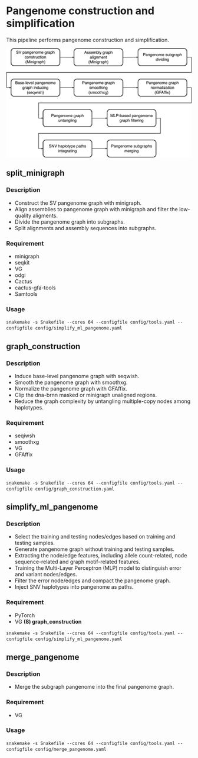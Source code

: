 # Pangenome construction and simplification
This pipeline performs pangenome construction and simplification.

<img align="middle" width="800" src="pangenome_construction.jpg"/>

## split_minigraph
### Description
-  Construct the SV pangenome graph with minigraph.
-  Align assemblies to pangenome graph with minigraph and filter the low-quality aligments.
-  Divide the pangenome graph into subgraphs.
-  Split alignments and assembly sequences into subgraphs.
### Requirement
-  minigraph
-  seqkit
-  VG
-  odgi
-  Cactus
-  cactus-gfa-tools
-  Samtools
### Usage
```shell
snakemake -s Snakefile --cores 64 --configfile config/tools.yaml --configfile config/simplify_ml_pangenome.yaml
```

## graph_construction
### Description
-  Induce base-level pangenome graph with seqwish.
-  Smooth the pangenome graph with smoothxg.
-  Normalize the pangenome graph with GFAffix.
-  Clip the dna-brnn masked or minigraph unaligned regions.
-  Reduce the graph complexity by untangling multiple-copy nodes among haplotypes.
### Requirement
-  seqiwsh
-  smoothxg
-  VG
-  GFAffix  
### Usage
```shell
snakemake -s Snakefile --cores 64 --configfile config/tools.yaml --configfile config/graph_construction.yaml
```

## simplify_ml_pangenome
### Description
-  Select the training and testing nodes/edges based on training and testing samples.
-  Generate pangenome graph without training and testing samples.
-  Extracting the node/edge features, including allele count-related, node sequence-related and graph motif-related features. 
-  Training the Multi-Layer Perceptron (MLP) model to distinguish error and variant nodes/edges.
-  Filter the error node/edges and compact the pangenome graph.
-  Inject SNV haplotypes into pangenome as paths.
### Requirement
-  PyTorch
-  VG
**(8) graph_construction**
```shell
snakemake -s Snakefile --cores 64 --configfile config/tools.yaml --configfile config/simplify_ml_pangenome.yaml
```

## merge_pangenome
### Description
-  Merge the subgraph pangenome into the final pangenome graph.
### Requirement
-  VG
### Usage
```shell
snakemake -s Snakefile --cores 64 --configfile config/tools.yaml --configfile config/merge_pangenome.yaml
```
